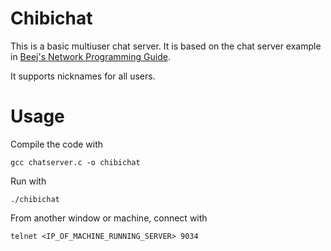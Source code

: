 Chibichat
========

This is a basic multiuser chat server. It is based on the chat server example
in [Beej's Network Programming Guide](http://beej.us/guide/bgnet/output/html/singlepage/bgnet.html).

It supports nicknames for all users.

Usage
=====

Compile the code with

    gcc chatserver.c -o chibichat

Run with

    ./chibichat

From another window or machine, connect with

    telnet <IP_OF_MACHINE_RUNNING_SERVER> 9034
